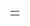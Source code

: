 
<table border=0>
  <tr>
    <td>
      <img src="images/image.png" alt="Profile Image" width="100" height="100" style="border-radius: 50%;>
    </td>
    <td>
      This is some example text placed next to the image.
    </td>
  </tr>
</table>

